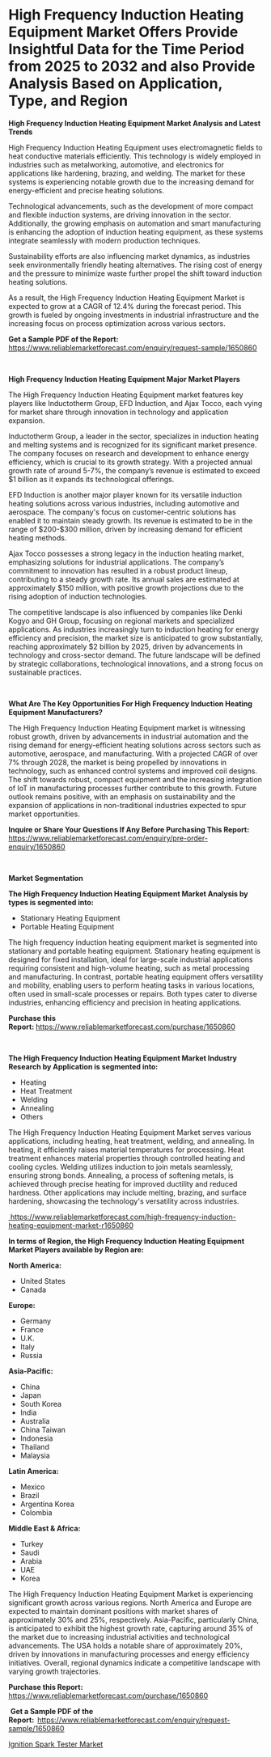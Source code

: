 <p><h1>High Frequency Induction Heating Equipment Market Offers Provide Insightful Data for the Time Period from 2025 to 2032 and also Provide Analysis Based on Application, Type, and Region</h1></p><p><strong>High Frequency Induction Heating Equipment Market Analysis and Latest Trends</strong></p>
<p><p>High Frequency Induction Heating Equipment uses electromagnetic fields to heat conductive materials efficiently. This technology is widely employed in industries such as metalworking, automotive, and electronics for applications like hardening, brazing, and welding. The market for these systems is experiencing notable growth due to the increasing demand for energy-efficient and precise heating solutions. </p><p>Technological advancements, such as the development of more compact and flexible induction systems, are driving innovation in the sector. Additionally, the growing emphasis on automation and smart manufacturing is enhancing the adoption of induction heating equipment, as these systems integrate seamlessly with modern production techniques. </p><p>Sustainability efforts are also influencing market dynamics, as industries seek environmentally friendly heating alternatives. The rising cost of energy and the pressure to minimize waste further propel the shift toward induction heating solutions. </p><p>As a result, the High Frequency Induction Heating Equipment Market is expected to grow at a CAGR of 12.4% during the forecast period. This growth is fueled by ongoing investments in industrial infrastructure and the increasing focus on process optimization across various sectors.</p></p>
<p><strong>Get a Sample PDF of the Report:&nbsp;</strong> <a href="https://www.reliablemarketforecast.com/enquiry/request-sample/1650860?utm_campaign=1105&utm_medium=2&utm_source=Github&utm_content=ia&utm_term=17022025&utm_id=high-frequency-induction-heating-equipment">https://www.reliablemarketforecast.com/enquiry/request-sample/1650860</a></p>
<p>&nbsp;</p>
<p><strong>High Frequency Induction Heating Equipment Major Market Players</strong></p>
<p><p>The High Frequency Induction Heating Equipment market features key players like Inductotherm Group, EFD Induction, and Ajax Tocco, each vying for market share through innovation in technology and application expansion. </p><p>Inductotherm Group, a leader in the sector, specializes in induction heating and melting systems and is recognized for its significant market presence. The company focuses on research and development to enhance energy efficiency, which is crucial to its growth strategy. With a projected annual growth rate of around 5-7%, the company’s revenue is estimated to exceed $1 billion as it expands its technological offerings.</p><p>EFD Induction is another major player known for its versatile induction heating solutions across various industries, including automotive and aerospace. The company's focus on customer-centric solutions has enabled it to maintain steady growth. Its revenue is estimated to be in the range of $200-$300 million, driven by increasing demand for efficient heating methods.</p><p>Ajax Tocco possesses a strong legacy in the induction heating market, emphasizing solutions for industrial applications. The company’s commitment to innovation has resulted in a robust product lineup, contributing to a steady growth rate. Its annual sales are estimated at approximately $150 million, with positive growth projections due to the rising adoption of induction technologies.</p><p>The competitive landscape is also influenced by companies like Denki Kogyo and GH Group, focusing on regional markets and specialized applications. As industries increasingly turn to induction heating for energy efficiency and precision, the market size is anticipated to grow substantially, reaching approximately $2 billion by 2025, driven by advancements in technology and cross-sector demand. The future landscape will be defined by strategic collaborations, technological innovations, and a strong focus on sustainable practices.</p></p>
<p>&nbsp;</p>
<p><strong>What Are The Key Opportunities For High Frequency Induction Heating Equipment Manufacturers?</strong></p>
<p><p>The High Frequency Induction Heating Equipment market is witnessing robust growth, driven by advancements in industrial automation and the rising demand for energy-efficient heating solutions across sectors such as automotive, aerospace, and manufacturing. With a projected CAGR of over 7% through 2028, the market is being propelled by innovations in technology, such as enhanced control systems and improved coil designs. The shift towards robust, compact equipment and the increasing integration of IoT in manufacturing processes further contribute to this growth. Future outlook remains positive, with an emphasis on sustainability and the expansion of applications in non-traditional industries expected to spur market opportunities.</p></p>
<p><strong>Inquire or Share Your Questions If Any Before Purchasing This Report:</strong> <a href="https://www.reliablemarketforecast.com/enquiry/pre-order-enquiry/1650860?utm_campaign=1105&utm_medium=2&utm_source=Github&utm_content=ia&utm_term=17022025&utm_id=high-frequency-induction-heating-equipment">https://www.reliablemarketforecast.com/enquiry/pre-order-enquiry/1650860</a></p>
<p>&nbsp;</p>
<p><strong>Market Segmentation</strong></p>
<p><strong>The High Frequency Induction Heating Equipment Market Analysis by types is segmented into:</strong></p>
<p><ul><li>Stationary Heating Equipment</li><li>Portable Heating Equipment</li></ul></p>
<p><p>The high frequency induction heating equipment market is segmented into stationary and portable heating equipment. Stationary heating equipment is designed for fixed installation, ideal for large-scale industrial applications requiring consistent and high-volume heating, such as metal processing and manufacturing. In contrast, portable heating equipment offers versatility and mobility, enabling users to perform heating tasks in various locations, often used in small-scale processes or repairs. Both types cater to diverse industries, enhancing efficiency and precision in heating applications.</p></p>
<p><strong>Purchase this Report:&nbsp;</strong><a href="https://www.reliablemarketforecast.com/purchase/1650860?utm_campaign=1105&utm_medium=2&utm_source=Github&utm_content=ia&utm_term=17022025&utm_id=high-frequency-induction-heating-equipment">https://www.reliablemarketforecast.com/purchase/1650860</a></p>
<p>&nbsp;</p>
<p><strong>The High Frequency Induction Heating Equipment Market Industry Research by Application is segmented into:</strong></p>
<p><ul><li>Heating</li><li>Heat Treatment</li><li>Welding</li><li>Annealing</li><li>Others</li></ul></p>
<p><p>The High Frequency Induction Heating Equipment Market serves various applications, including heating, heat treatment, welding, and annealing. In heating, it efficiently raises material temperatures for processing. Heat treatment enhances material properties through controlled heating and cooling cycles. Welding utilizes induction to join metals seamlessly, ensuring strong bonds. Annealing, a process of softening metals, is achieved through precise heating for improved ductility and reduced hardness. Other applications may include melting, brazing, and surface hardening, showcasing the technology's versatility across industries.</p></p>
<p><a href="https://www.reliablemarketforecast.com/high-frequency-induction-heating-equipment-market-r1650860?utm_campaign=1105&utm_medium=2&utm_source=Github&utm_content=ia&utm_term=17022025&utm_id=high-frequency-induction-heating-equipment">&nbsp;https://www.reliablemarketforecast.com/high-frequency-induction-heating-equipment-market-r1650860</a></p>
<p><strong>In terms of Region, the High Frequency Induction Heating Equipment Market Players available by Region are:</strong></p>
<p>
    <p> <strong> North America: </strong>
        <ul>
            <li>United States</li>
            <li>Canada</li>
        </ul>
        </p> 
    <p> <strong> Europe: </strong>
        <ul>
            <li>Germany</li>
            <li>France</li>
            <li>U.K.</li>
            <li>Italy</li>
            <li>Russia</li>
        </ul>
        </p> 
    <p> <strong> Asia-Pacific: </strong>
        <ul>
            <li>China</li>
            <li>Japan</li>
            <li>South Korea</li>
            <li>India</li>
            <li>Australia</li>
            <li>China Taiwan</li>
            <li>Indonesia</li>
            <li>Thailand</li>
            <li>Malaysia</li>
        </ul>
        </p> 
    <p> <strong> Latin America: </strong>
        <ul>
            <li>Mexico</li>
            <li>Brazil</li>
            <li>Argentina Korea</li>
            <li>Colombia</li>
        </ul>
        </p> 
    <p> <strong> Middle East & Africa: </strong>
        <ul>
            <li>Turkey</li>
            <li>Saudi</li>
            <li>Arabia</li>
            <li>UAE</li>
            <li>Korea</li>
        </ul>
    </p>
    </p>
<p><p>The High Frequency Induction Heating Equipment Market is experiencing significant growth across various regions. North America and Europe are expected to maintain dominant positions with market shares of approximately 30% and 25%, respectively. Asia-Pacific, particularly China, is anticipated to exhibit the highest growth rate, capturing around 35% of the market due to increasing industrial activities and technological advancements. The USA holds a notable share of approximately 20%, driven by innovations in manufacturing processes and energy efficiency initiatives. Overall, regional dynamics indicate a competitive landscape with varying growth trajectories.</p></p>
<p><strong>Purchase this Report: </strong><a href="https://www.reliablemarketforecast.com/purchase/1650860?utm_campaign=1105&utm_medium=2&utm_source=Github&utm_content=ia&utm_term=17022025&utm_id=high-frequency-induction-heating-equipment">https://www.reliablemarketforecast.com/purchase/1650860</a></p>
<p>&nbsp;<strong>Get a Sample PDF of the Report:&nbsp;&nbsp;</strong><a href="https://www.reliablemarketforecast.com/enquiry/request-sample/1650860?utm_campaign=1105&utm_medium=2&utm_source=Github&utm_content=ia&utm_term=17022025&utm_id=high-frequency-induction-heating-equipment">https://www.reliablemarketforecast.com/enquiry/request-sample/1650860</a></p>
<p><strong></strong></p>
<p><p><a href="https://github.com/prosalinda88/Market-Research-Report-List-7/blob/main/ignition-spark-tester-market.md?utm_campaign=1105&utm_medium=2&utm_source=Github&utm_content=ia&utm_term=17022025&utm_id=high-frequency-induction-heating-equipment">Ignition Spark Tester Market</a></p></p>